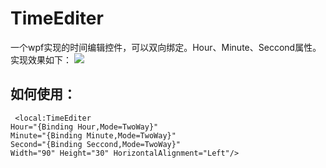 # TimeEditer
一个wpf实现的时间编辑控件，可以双向绑定。Hour、Minute、Seccond属性。
实现效果如下：
![](https://i.imgur.com/ztWzovb.gif)
## 如何使用：

     <local:TimeEditer 
	Hour="{Binding Hour,Mode=TwoWay}" 
	Minute="{Binding Minute,Mode=TwoWay}" 
	Second="{Binding Seccond,Mode=TwoWay}" 
	Width="90" Height="30" HorizontalAlignment="Left"/>
